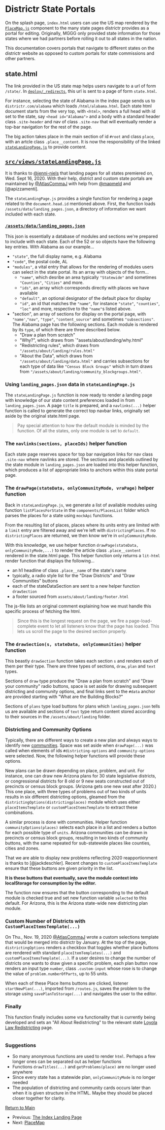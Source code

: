 # Districtr State Portals

On the splash page, `index.html` users can use the US map rendered by
the [`PlaceMap.js`] component to the many state pages districtr provides
as a portal for editing. Originally, MGGG only provided state
information for those states where we had partners before rolling it out
to all states in the nation. 

This documentation covers portals that navigate to different states on
the districtr website as opposed to custom portals for state commissions
and other partners. 

## state.html

The link provided in the US state map helps users navigate to a url of
form `/state/`. In [`deploy/_redirects`], this url is sent to a page of
form `state.html`.

For instance, selecting the state of Alabama in the index page sends us
to `districtr.com/alabama` which loads `/html/alabama.html`. Each
state html document starts from the very top, with `<html>`, renders
a full head with id set to the state, say `<head id="Alabama">`
and a body with a standard header class `.site-header` and nav of 
class `.site-nav` that will eventually render a top-bar navigation for
the rest of the page.

The big action takes place in the main section of id `#root` and class
`place`, with an artcle class `.place__content`. It is now the 
responsibility of the linked [`stateLandingPage.js`] to provide content.

## [`src/views/stateLandingPage.js`]

It is thanks to [@jenni-niels] that landing pages for all states
premiered on, Wed. Sept 16, 2020. With their help, district and custom
state portals are maintained by [@AtlasCommaJ] with help from
[@mapmeld] and [@apizzamenti].

The `stateLandingPage.js` provides a single function for rendering
a page related to the `document.head.id` mentioned above. First, the
function loads `/assets/data/landing_pages.json`, a directory of
information we want included with each state.

### [`/assets/data/landing_pages.json`]

This json is essentially a database of modules and sections we're
prepared to include with each state. Each of the 52 or so objects
have the following key entries. With Alabama as our example...

- `"state"`, the full display name, e.g. Alabama
- `"code"`, the postal code, AL
- `"modules"`, a vital entry that allows for the rendering of modules
users can select in the state portal. Its an array with objects of the
form...
  - `"name"`, which desribe an area typically `"Statewide"` and
  sometimes `"Counties"`, `"Cities"` and more. 
  - `"ids"`, an array which corresponds directly with places we have
available
  - `"default"`, an optional designator of the default place for display
  - `"id"`, an id that matches the `"name"`, for instance `"state"`,
`"counties"`, `"loc"` and more, respective to the `"name"`s listed
above.
- "section", an array of sections for display on the portal page, with
`"name'`,`"nav"`, `"type"`, `"content_source"` and sometimes
`"subsections"`. The Alabama page has the following sections. Each
module is rendered by its `type`, of which there are three described
below.
  - "Draw a plan from scratch"
  - "Why?", which draws from `"assets/about/landing/why.html"
  - "Redistricting rules", which draws from 
`"/assets/about/landing/rules.html"`
  - "About the Data", which draws from
`"/assets/about/landing/data.html"` and carries subsections for each
type of data like `"Census Block Groups"` which in turn draws from
`"/assets/about/landing/community_blockgroups.html"`. 

### Using `landing_pages.json` data in `stateLandingPage.js`

The `stateLandingPage.js` function is now ready to render a landing page
with knowledge of our state content preferences loaded in from
`landing_pages.json`. A page `title` is prepared, and a `navlinks(...)`
helper function is called to generate the correct top navbar links,
originally set aside by the original state.html page. 

> Pay special attention to how the default module is minded by the
function. Of all the states, only one module is set to `default`. 

### The `navlinks(sections, placeIds)` helper function

Each state page reserves space for top bar navigation links for nav
class `.site-nav` where navlinks are stored. The sections and placeIds outlined by the state module in 
`landing_pages.json` are loaded into this helper function, which produces a list
of appropriate links to anchors within this state portal page. 

### The `drawPage(stateData, onlyCommunityMode, vraPage)` helper function

Back in `stateLandingPage.js`, we generate a list of available modules using function `listPlacesForState`
in the `components/PlacesList` folder which parses the places for a state using `mockApi` functions.

From the resulting list of places, places where its units entry
are limited with a `limit` entry are filtered away and we're left with
`districtingPlaces`. If no `districtingPlaces` are returned, we then
know we're in `onlyCommunityMode`. 

With this knowledge, we use helper function
`drawPage(stateData, onlyCommunityMode,...)` to render the article class
`.place__content` rendered in the state.html page. This helper function
only returns a `lit-html` render function that displays the following...
- an h1 headline of class `.place__name` of the state's name
- typically, a radio style list for the "Draw Districts" and "Draw
Communities" buttons
- each of the stateDataSection are sent to a new helper function
`drawSection`
- a footer sourced from `assets/about/landing/footer.html`

The js-file lists an original comment explaining how we must handle this
specific process of fetching the html.

> Since this is the longest request on the page, we fire a
page-load-complete event to let all listeners know that the page has
loaded. This lets us scroll the page to the desired section properly.

### The `drawSection(s, stateData, onlyCommunities)` helper function

This beastly `drawSection` function takes each section `s` and renders
each of them per their type. There are three types of sections, `draw`,
`plan` and `text` types.

Sections of `draw` type produce the "Draw a plan from scratch" and
"Draw your community" radio buttons, space is set aside for drawing
subsequent districting and community options, and final links sent to
the `#data` anchor are provided starting with "What are the Building Blocks?"

Sections of `plans` type load buttons for plans which
`landing_pages.json` tells us are available and sections of `text` type
return content stored according to their sources in the
`/assets/about/landing` folder. 

### Districting and Community Options

Typically, there are different ways to create a new plan and always ways
to identify new [communities]. Space was set aside when `drawPage(...)`
was called when elements of ids `#districting-options` and
`community-options` were selected. Now, the following helper functions
will provide these options. 

New plans can be drawn depending on place, problem, and unit. For
instance, one can draw new Arizona plans for 30 state legislative
districts, or congressional districts for 8 old or 9 new seats
constructed out of precincts or census block groups. (Arizona gets one
new seat after 2020.) This one place, with three types of problems out
of two kinds of units results in six different districting options,
gleamed from the `districtingOptions(districtingplaces)` module which
uses either `placeItemsTemplate` or `customPlaceItemsTemplate` to
extract these combinations. 

A similar process is done with communities. Helper function
`communityOptions(places)` selects each place in a list and renders a
button for each possible type of `units`. Arizona communities can be
drawn in precincts or census block groups, resulting in two kinds of
community buttons, with the same repeated for sub-statewide places like
counties, cities and zones. 

That we are able to display new problems reflecting 2020 reapportionment
is thanks to [@jackdeschler]. Recent changes to
`customPlaceItemsTemplate` ensure that these buttons are given priority
in the list.

**It is these buttons that eventually, save the module context into
localStorage for  consumption by the editor.**

The function now ensures that the button corresponding to the default
module is checked true and set new function variable `selected` to this
default. For Arizona, this is the Arizona state-wide new districting
plan module. 

### Custom Number of Districts with `CustomPlaceItemsTemplate(...)`

On Thu., Nov. 19, 2020 [@AtlasCommaJ] wrote a custom selections template
that would be merged into districtr by January. At the top of the page,
`districtingOptions` renders a checkbox that toggles whether place
buttons are rendered with standard `placeItemTemplates(...)` and
`customPlaceItemsTemplate(...)`. If a user desires to change the number
of districts one wants to draw given a specific problem, each plan
button now renders an input type `number`, class `.custom-input` whose
rose is to change the value of `problem.numberOfParts`, up to 55 units. 

When each of these Place Items buttons are clicked, listener
`startNewPlan(...)`, imported from `/routes.js`, saves the problem to
the storage using `savePlanToStorage(...)` and navigates the user to the
editor. 

### Finally

This function finally includes some vra functionality that is currently
being developed and sets an "All About Redistricting" to the relevant
state [Loyola Law Redistricting] page.

# # 

### Suggestions 

- So many anonymous functions are used to render `html`. Perhaps a few longer ones can
be separated out as helper functions
- Functions `drawTitles(...)` and `getProblems(place)` are no longer used anywhere
- Since every state has a statewide plan, `onlyCommunityMode` is no longer needed
- The population of districting and community cards occurs later than when it
is given structure in the HTML. Maybe they should be placed closer together for
clarity.

[Return to Main](../README.md)
- Previous: [The Index Landing Page](../07portals/index.md)
- Next: [PlaceMap](../07portals/placemap.md)


[@jdeschler]: http://github.com/jdeschler
[@mapmeld]: http://github.com/mapmeld
[@AtlasCommaJ]: http://github.com/AtlasCommaJ
[@jenni-niels]: http://github.com/jenni-niels

[`PlaceMap.js`]: ../07portals/placemap.md
[`deploy/_redirects`]: ../09deployment/headersredirects.md
[`stateLandingPage.js`]: ../07portals/districtrstateportals.md

[`src/views/stateLandingPage.js`]: ../../src/views/stateLandingPage.js
[`/assets/data/landing_pages.json`]: ../../assets/data/landing_pages.json
[communities]: ../05landmarks/coi.md

[Loyola Law Redistricting]: https://redistricting.lls.edu